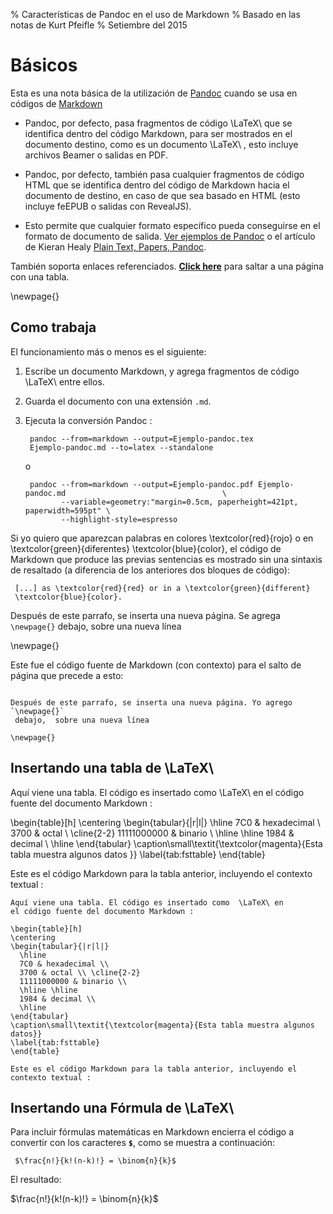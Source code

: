 % Características de Pandoc en el uso de Markdown
% Basado en las notas de Kurt Pfeifle
% Setiembre del 2015

# Básicos

Esta es una nota básica de  la  utilización  de [Pandoc][2] cuando se usa en  códigos de   [Markdown][1] 

* Pandoc, por defecto, pasa fragmentos de código  \LaTeX\  que se identifica dentro del código Markdown, para ser mostrados en  el documento destino, como es un documento \LaTeX\ , esto incluye archivos  Beamer o salidas en PDF.
* Pandoc, por defecto, también pasa cualquier fragmentos de código HTML que se identifica dentro del código de Markdown hacia el documento de destino, en caso de que sea basado en HTML (esto incluye feEPUB o salidas con  RevealJS).

* Esto permite que cualquier formato específico pueda conseguirse  en el formato de documento de salida. [Ver ejemplos de Pandoc][3] o el artículo de Kieran Healy [Plain Text, Papers, Pandoc][4].

También soporta enlaces referenciados. **[Click here](#tab:fsttable)** para saltar a  una página con una tabla.

\newpage{}

## Como trabaja

El funcionamiento más o menos es el siguiente:

1. Escribe un documento Markdown, y agrega  fragmentos de código \LaTeX\ entre ellos.
1. Guarda el documento con una extensión  `.md`.
1. Ejecuta  la conversión Pandoc :

    ```` {.bash}
     pandoc --from=markdown --output=Ejemplo-pandoc.tex
     Ejemplo-pandoc.md --to=latex --standalone
    ````

    o

    ```` {.bash}
     pandoc --from=markdown --output=Ejemplo-pandoc.pdf Ejemplo-pandoc.md                                   \
            --variable=geometry:"margin=0.5cm, paperheight=421pt, paperwidth=595pt" \
            --highlight-style=espresso
    ````

Si yo quiero que aparezcan palabras en colores   \textcolor{red}{rojo} o en  \textcolor{green}{diferentes}
\textcolor{blue}{color}, el código de  Markdown que produce  las previas sentencias  es mostrado sin una sintaxis de resaltado (a diferencia de los anteriores dos bloques de código):

     [...] as \textcolor{red}{red} or in a \textcolor{green}{different}
     \textcolor{blue}{color}.

Después de este parrafo, se inserta una nueva página. Se  agrega 
`\newpage{}` debajo,  sobre una nueva línea 

\newpage{}

Este fue el código fuente de Markdown (con contexto) para el salto de página que precede a esto:
```` {.markdown}

Después de este parrafo, se inserta una nueva página. Yo agrego `\newpage{}`
 debajo,  sobre una nueva línea 
 
\newpage{}
````

## Insertando  una tabla de  \LaTeX\ 

Aquí viene una tabla. El código es insertado como  \LaTeX\ en el código fuente del documento Markdown :

\begin{table}[h]
\centering
\begin{tabular}{|r|l|}
  \hline
  7C0 & hexadecimal \\
  3700 & octal \\ \cline{2-2}
  11111000000 & binario \\
  \hline \hline
  1984 & decimal \\
  \hline
\end{tabular}
\caption\small\textit{\textcolor{magenta}{Esta tabla muestra algunos datos }}
\label{tab:fsttable}
\end{table}

Este es el código Markdown para la tabla anterior, incluyendo el contexto textual :

```` {.latex}
Aquí viene una tabla. El código es insertado como  \LaTeX\ en 
el código fuente del documento Markdown :

\begin{table}[h]
\centering
\begin{tabular}{|r|l|}
  \hline
  7C0 & hexadecimal \\
  3700 & octal \\ \cline{2-2}
  11111000000 & binario \\
  \hline \hline
  1984 & decimal \\
  \hline
\end{tabular}
\caption\small\textit{\textcolor{magenta}{Esta tabla muestra algunos datos}}
\label{tab:fsttable}
\end{table}

Este es el código Markdown para la tabla anterior, incluyendo el contexto textual :
````

## Insertando  una Fórmula de  \LaTeX\ 

Para incluir fórmulas matemáticas en Markdown  encierra el código a convertir con los caracteres **`$`**, como se muestra a continuación:

```` {.latex}
 $\frac{n!}{k!(n-k)!} = \binom{n}{k}$
````

El resultado:

$\frac{n!}{k!(n-k)!} = \binom{n}{k}$



[1]: http://daringfireball.net/projects/markdown/
[2]: http://pandoc.org/
[3]:http://pandoc.org/demo/example9/pandocs-markdown.html
[4]:http://kieranhealy.org/blog/archives/2014/01/23/plain-text/